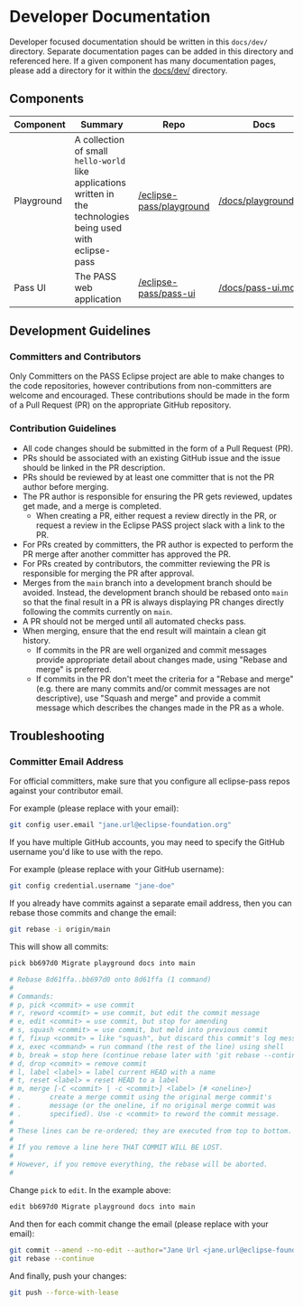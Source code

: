 # Developer Documentation

Developer focused documentation should be written in this `docs/dev/` directory. Separate documentation pages can be added in this directory and referenced here. If a given component has many documentation pages, please add a directory for it within the [docs/dev/](https://github.com/eclipse-pass/main/tree/main/docs/dev) directory.

## Components

| Component | Summary | Repo | Docs |
| --- | --- | --- | --- |
| Playground | A collection of small `hello-world` like applications written in the technologies being used with eclipse-pass | [/eclipse-pass/playground](https://github.com/eclipse-pass/playground) | [/docs/playground.md](/docs/dev/playground.md) |
| Pass UI | The PASS web application | [/eclipse-pass/pass-ui](https://github.com/eclipse-pass/pass-ui) | [/docs/pass-ui.md](/docs/dev/pass-ui.md) |

## Development Guidelines

### Committers and Contributors

Only Committers on the PASS Eclipse project are able to make changes to the code repositories, however contributions from non-committers are welcome and encouraged. These contributions should be made in the form of a Pull Request (PR) on the appropriate GitHub repository.

### Contribution Guidelines

- All code changes should be submitted in the form of a Pull Request (PR).
- PRs should be associated with an existing GitHub issue and the issue should be linked in the PR description.
- PRs should be reviewed by at least one committer that is not the PR author before merging.
- The PR author is responsible for ensuring the PR gets reviewed, updates get made, and a merge is completed.
  - When creating a PR, either request a review directly in the PR, or request a review in the Eclipse PASS project slack with a link to the PR.
- For PRs created by committers, the PR author is expected to perform the PR merge after another committer has approved the PR.
- For PRs created by contributors, the committer reviewing the PR is responsible for merging the PR after approval.
- Merges from the `main` branch into a development branch should be avoided. Instead, the development branch should be rebased onto `main` so that the final result in a PR is always displaying PR changes directly following the commits currently on `main`.
- A PR should not be merged until all automated checks pass.
- When merging, ensure that the end result will maintain a clean git history.
  - If commits in the PR are well organized and commit messages provide appropriate detail about changes made, using "Rebase and merge" is preferred.
  - If commits in the PR don't meet the criteria for a "Rebase and merge" (e.g. there are many commits and/or commit messages are not descriptive), use "Squash and merge" and provide a commit message which describes the changes made in the PR as a whole.

## Troubleshooting

### Committer Email Address

For official committers, make sure that you configure all eclipse-pass
repos against your contributor email.

For example (please replace with your email):

```bash
git config user.email "jane.url@eclipse-foundation.org"
```

If you have multiple GitHub accounts, you may need to specify the GitHub
username you'd like to use with the repo.

For example (please replace with your GitHub username):

```bash
git config credential.username "jane-doe"
```

If you already have commits against a separate email address, then you
can rebase those commits and change the email:

```bash
git rebase -i origin/main
```

This will show all commits:

```bash
pick bb697d0 Migrate playground docs into main

# Rebase 8d61ffa..bb697d0 onto 8d61ffa (1 command)
#
# Commands:
# p, pick <commit> = use commit
# r, reword <commit> = use commit, but edit the commit message
# e, edit <commit> = use commit, but stop for amending
# s, squash <commit> = use commit, but meld into previous commit
# f, fixup <commit> = like "squash", but discard this commit's log message
# x, exec <command> = run command (the rest of the line) using shell
# b, break = stop here (continue rebase later with 'git rebase --continue')
# d, drop <commit> = remove commit
# l, label <label> = label current HEAD with a name
# t, reset <label> = reset HEAD to a label
# m, merge [-C <commit> | -c <commit>] <label> [# <oneline>]
# .       create a merge commit using the original merge commit's
# .       message (or the oneline, if no original merge commit was
# .       specified). Use -c <commit> to reword the commit message.
#
# These lines can be re-ordered; they are executed from top to bottom.
#
# If you remove a line here THAT COMMIT WILL BE LOST.
#
# However, if you remove everything, the rebase will be aborted.
#
```

Change `pick` to `edit`.  In the example above:

```bash
edit bb697d0 Migrate playground docs into main
```

And then for each commit change the email (please replace with your email):

```bash
git commit --amend --no-edit --author="Jane Url <jane.url@eclipse-foundation.org>"
git rebase --continue
```

And finally, push your changes:

```bash
git push --force-with-lease
```
